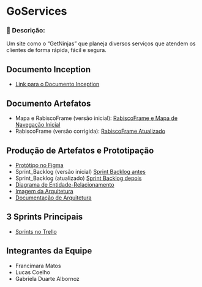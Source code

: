 # GoServices

### 📄 Descrição:
Um site como o “GetNinjas” que planeja diversos serviços que atendem os clientes de forma rápida, fácil e segura.

## Documento Inception
- [Link para o Documento Inception](https://github.com/gaduarte/GoServices/blob/main/Documento-Inception/1693326448315_Inception%20ToServices.pdf)

## Documento Artefatos
- Mapa e RabiscoFrame (versão inicial): [RabiscoFrame e Mapa de Navegação Inicial](https://github.com/gaduarte/GoServices/blob/main/Documentos/artefatos/mapa%26rabiscoframe/Rabiscoframe%20e%20mapa%20de%20navega%C3%A7%C3%A3o.pdf)
- RabiscoFrame (versão corrigida): [RabiscoFrame Atualizado](https://github.com/gaduarte/GoServices/blob/main/Documentos/artefatos/mapa%26rabiscoframe/RiscoFrame-atualizado.jpg)

## Produção de Artefatos e Prototipação
- [Protótipo no Figma](https://www.figma.com/file/82tMLcTauMmQypfkOGhMus/Untitled?type=design&node-id=0-1&mode=design&t=k1Vh9r5p13oIsLYf-0)
- Sprint_Backlog (versão inicial) [Sprint Backlog antes](https://github.com/gaduarte/GoServices/blob/main/Documentos/artefatos/producaoArtefatos/Sprint%20Backlog%20GoServices.pdf)
- Sprint_Backlog (atualizado) [Sprint Backlog depois](https://trello.com/invite/b/NTdklFMh/ATTIe021c6717e90b108b9554372349f7df5E2805CC4/goservices)
- [Diagrama de Entidade-Relacionamento](https://github.com/gaduarte/GoServices/blob/main/Documentos/Diagrama/EntidadeRelacionamento/goservices.jpg)
- [Imagem da Arquitetura](https://github.com/gaduarte/GoServices/blob/main/Documentos/artefatos/producaoArtefatos/goServices-Arquitetura.png)
- [Documentação de Arquitetura](https://github.com/gaduarte/GoServices/blob/main/Documentos/artefatos/producaoArtefatos/Documenta%C3%A7%C3%A3o%20de%20Arquitetura%20GoServices.pdf)

## 3 Sprints Principais
- [Sprints no Trello](https://trello.com/invite/b/NTdklFMh/ATTIe021c6717e90b108b9554372349f7df5E2805CC4/goservices)

## Integrantes da Equipe
- Francimara Matos
- Lucas Coelho
- Gabriela Duarte Albornoz

